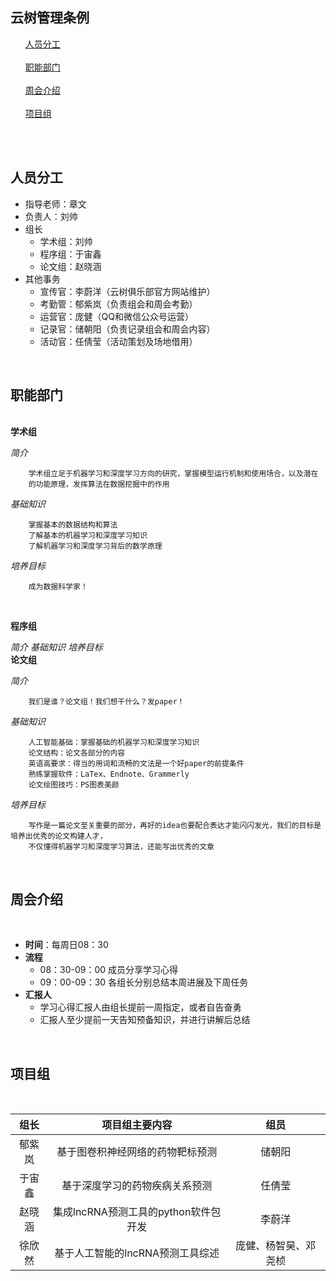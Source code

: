 云树管理条例
---

<ol>
<a href="#personnel">人员分工</a><br><br>
<a href="#department">职能部门</a><br><br>
<a href="#weekly report">周会介绍</a><br><br>
<a href="#project">项目组</a><br><br>
</ol>
<a name="personnel" size="5"></a><br>

人员分工
---

 - 指导老师：章文
 - 负责人：刘帅
 - 组长
    - 学术组：刘帅
    - 程序组：于宙鑫    
    - 论文组：赵晓涵
 - 其他事务
    - 宣传官：李蔚洋（云树俱乐部官方网站维护）
    - 考勤管：郁紫岚（负责组会和周会考勤）
    - 运营官：庞健（QQ和微信公众号运营）
    - 记录官：储朝阳（负责记录组会和周会内容）
    - 活动官：任倩莹（活动策划及场地借用）

<br>

职能部门
---
<a name="department"></a><br>
**学术组** 
    
*简介*
        
        学术组立足于机器学习和深度学习方向的研究，掌握模型运行机制和使用场合，以及潜在
        的功能原理，发挥算法在数据挖掘中的作用

*基础知识*

        掌握基本的数据结构和算法 
        了解基本的机器学习和深度学习知识
        了解机器学习和深度学习背后的数学原理

*培养目标*

        成为数据科学家！    
<br>

**程序组**

*简介*
*基础知识*
*培养目标*
<br>
**论文组**

 *简介*

        我们是谁？论文组！我们想干什么？发paper！

*基础知识*

        人工智能基础：掌握基础的机器学习和深度学习知识
        论文结构：论文各部分的内容
        英语高要求：得当的用词和流畅的文法是一个好paper的前提条件
        熟练掌握软件：LaTex、Endnote、Grammerly
        论文绘图技巧：PS图表美颜

*培养目标*

        写作是一篇论文至关重要的部分，再好的idea也要配合表达才能闪闪发光，我们的目标是培养出优秀的论文构建人才，
        不仅懂得机器学习和深度学习算法，还能写出优秀的文章

<br>

周会介绍
---
<a name="weekly report"></a><br>

 - **时间**：每周日08：30
 - **流程**
    - 08：30-09：00  成员分享学习心得
    - 09：00-09：30  各组长分别总结本周进展及下周任务
 - **汇报人**
    - 学习心得汇报人由组长提前一周指定，或者自告奋勇
    - 汇报人至少提前一天告知预备知识，并进行讲解后总结
<br>

项目组
---
<a name="project"><font size="5"></font></a><br>

|组长|项目组主要内容|组员|
|:-----:|:-----------:|:----:|
|郁紫岚|基于图卷积神经网络的药物靶标预测|储朝阳|
|于宙鑫|基于深度学习的药物疾病关系预测|任倩莹|
|赵晓涵|集成lncRNA预测工具的python软件包开发|李蔚洋|
|徐欣然|基于人工智能的lncRNA预测工具综述|庞健、杨智昊、邓尧桢|
